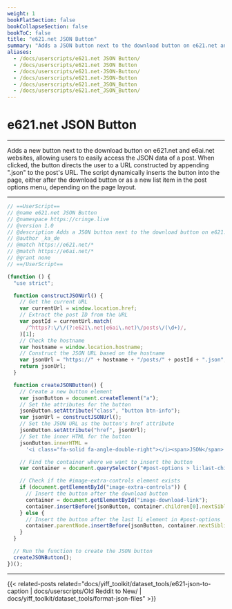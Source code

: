 ```yaml
---
weight: 1
bookFlatSection: false
bookCollapseSection: false
bookToC: false
title: "e621.net JSON Button"
summary: "Adds a JSON button next to the download button on e621.net and e6ai.net, allowing users to quickly access the JSON data for posts."
aliases:
  - /docs/userscripts/e621.net JSON Button/
  - /docs/userscripts/e621.net JSON Button
  - /docs/userscripts/e621.net-JSON-Button/
  - /docs/userscripts/e621.net-JSON-Button
  - /docs/userscripts/e621.net_JSON_Button
  - /docs/userscripts/e621.net_JSON_Button/
---
```


<!--markdownlint-disable MD025 MD033 -->

# e621.net JSON Button

---

Adds a new button next to the download button on e621.net and e6ai.net websites, allowing users to easily access the JSON data of a post. When clicked, the button directs the user to a URL constructed by appending ".json" to the post's URL. The script dynamically inserts the button into the page, either after the download button or as a new list item in the post options menu, depending on the page layout.

---

```js
// ==UserScript==
// @name e621.net JSON Button
// @namespace https://cringe.live
// @version 1.0
// @description Adds a JSON button next to the download button on e621.net
// @author _ka_de
// @match https://e621.net/*
// @match https://e6ai.net/*
// @grant none
// ==/UserScript==

(function () {
  "use strict";

  function constructJSONUrl() {
    // Get the current URL
    var currentUrl = window.location.href;
    // Extract the post ID from the URL
    var postId = currentUrl.match(
      /^https?:\/\/(?:e621\.net|e6ai\.net)\/posts\/(\d+)/,
    )[1];
    // Check the hostname
    var hostname = window.location.hostname;
    // Construct the JSON URL based on the hostname
    var jsonUrl = "https://" + hostname + "/posts/" + postId + ".json";
    return jsonUrl;
  }

  function createJSONButton() {
    // Create a new button element
    var jsonButton = document.createElement("a");
    // Set the attributes for the button
    jsonButton.setAttribute("class", "button btn-info");
    var jsonUrl = constructJSONUrl();
    // Set the JSON URL as the button's href attribute
    jsonButton.setAttribute("href", jsonUrl);
    // Set the inner HTML for the button
    jsonButton.innerHTML =
      '<i class="fa-solid fa-angle-double-right"></i><span>JSON</span>';

    // Find the container where we want to insert the button
    var container = document.querySelector("#post-options > li:last-child");

    // Check if the #image-extra-controls element exists
    if (document.getElementById("image-extra-controls")) {
      // Insert the button after the download button
      container = document.getElementById("image-download-link");
      container.insertBefore(jsonButton, container.children[0].nextSibling);
    } else {
      // Insert the button after the last li element in #post-options
      container.parentNode.insertBefore(jsonButton, container.nextSibling);
    }
  }

  // Run the function to create the JSON button
  createJSONButton();
})();
```

---

<!--
HUGO_SEARCH_EXCLUDE_START
-->
{{< related-posts related="docs/yiff_toolkit/dataset_tools/e621-json-to-caption | docs/userscripts/Old Reddit to New/ | docs/yiff_toolkit/dataset_tools/format-json-files" >}}
<!--
HUGO_SEARCH_EXCLUDE_END
-->
